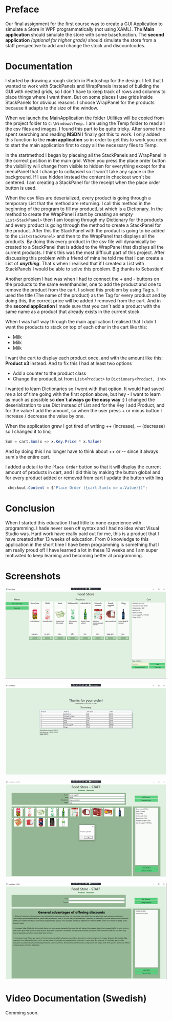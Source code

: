 # Preface

Our final assignment for the first course was to create a GUI Application to simulate a Store in WPF programmatically (not using XAML). 
The **Main application** should simulate the store with some basefunction. 
The **second application** _(optional for higher grade)_ should simulate the store from a staff perspective to add and change the stock and discountcodes. 

# Documentation

I started by drawing a rough sketch in Photoshop for the design. 
I felt that I wanted to work with StackPanels and WrapPanels instead of building the GUI with nestled grids, so I don´t have to keep track of rows and columns to  
place things where I want them. But on some places I use grids inside StackPanels for obvious reasons. 
I choose WrapPanel for the products because it adapts to the size of the window. 

When we launch the MainApplication the folder Utilities will be copied from the project folder to `C:\Windows\Temp.` I am using the Temp folder to read all 
the csv files and images. I found this part to be quite tricky. After some time spent searching and reading **MSDN** I finally got this to work. I only added
this function to the **main application** so in order to get this to work you need to start the main application first to copy all the necessary files to Temp. 

In the startmethod I began by placeing all the StackPanels and WrapPanel in the correct position in the main grid. When you press the place order button 
the visibillity will change from visible to hidden for everything except for the menuPanel that I change to collapsed so it won´t take any space in the                             
background. If I use hidden instead the content in checkout won´t be centered. I am creating a StackPanel for the receipt when the place order button is used. 

When the csv files are deserialized, every product is going through a temporary List that the method are returning. I call this method in the beginning of the program to fill my productList which is a Dictionary. In the method to create the WrapPanel i start by creating an empty `List<StackPanel>` then I am looping through my Dictionary for the products and every product is going through the method to create a StackPanel for the product. After this the StackPanel with the product is going to be added to the `List<StackPanel>` and then to the WrapPanel that displays all the products. By doing this every product in the csv file will dynamically be created to a StackPanel that is added to the WrapPanel that displays all the current products. 
I think this was the most difficult part of this project. After discussing this problem with a friend of mine he told me that I can create a List of _**anything**_. That´s when I realised that if I created a List with StackPanels I would be able to solve this problem. Big thanks to Sebastian!

Another problem I had was when I had to connect the + and - buttons on the products to the same eventhandler, one to add the product and one to remove the product from the cart. I solved this problem by using Tag:s. I used the title (The name of the product) as the Tag for every product and by doing this, the correct price will be added / removed from the cart. And in the **second application** I made sure that you can´t add a product with the same name as a product that already exists in the current stock. 

When I was half way through the main application I realised that I didn´t want the products to stack on top of each other in the cart like this:
* Milk
* Milk
* Milk

I want the cart to display each product once, and with the amount like this:  **Product x3** instead. 
And to fix this I had at least two options
* Add a counter to the product class
* Change the productList from `List<Product>` to `Dictionary<Product, int>`

I wanted to learn Dictionaries so I went with that option. It would had saved me a lot of time going with the first option above, but hey - I want to learn as much as possible so **don´t always go the easy way** :) 
I changed the deserialization to use Dict instead of List and for the Key I add Product, and for the value I add the amount, so when the user press + or minus button I increase / decrease the value by one. 

When the application grew I got tired of writing ++ (increase), -- (decrease) so I changed it to linq
```csharp 
Sum = cart.Sum(x => x.Key.Price * x.Value)
```
And by doing this I no longer have to think about ++ or -- since it always sum´s the entire cart. 

I added a detail to the `Place Order` button so that it will display the current amount of products in cart, and I did this by making the button global and for every product added or removed from cart I update the button with linq 
```csharp
 checkout.Content = $"Place Order ({cart.Sum(x => x.Value)})";
```

# Conclusion

When I started this education I had little to none experience with programming. I hade never seen c# syntax and I had no idea what Visual Studio was. 
Hard work have really paid out for me, this is a product that I have created after 13 weeks of education. From 0 knowledge to this application in the short time I have been programming is something that I am really proud of! I have learned a lot in these 13 weeks and I am super motivated to keep learning and becoming better at programming.  


# Screenshots

![](Projektarbete%20Screenshots/Main.png)

![](Projektarbete%20Screenshots/OrderPlaced.png)

![](Projektarbete%20Screenshots/ChangeProduct.png)

![](Projektarbete%20Screenshots/Discount.png)

# Video Documentation (Swedish)

Comming soon.
